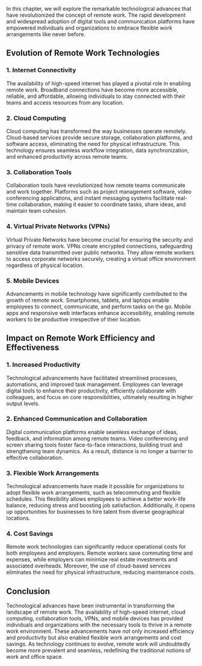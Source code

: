 
In this chapter, we will explore the remarkable technological advances that have revolutionized the concept of remote work. The rapid development and widespread adoption of digital tools and communication platforms have empowered individuals and organizations to embrace flexible work arrangements like never before.

Evolution of Remote Work Technologies
-------------------------------------

### 1. Internet Connectivity

The availability of high-speed internet has played a pivotal role in enabling remote work. Broadband connections have become more accessible, reliable, and affordable, allowing individuals to stay connected with their teams and access resources from any location.

### 2. Cloud Computing

Cloud computing has transformed the way businesses operate remotely. Cloud-based services provide secure storage, collaboration platforms, and software access, eliminating the need for physical infrastructure. This technology ensures seamless workflow integration, data synchronization, and enhanced productivity across remote teams.

### 3. Collaboration Tools

Collaboration tools have revolutionized how remote teams communicate and work together. Platforms such as project management software, video conferencing applications, and instant messaging systems facilitate real-time collaboration, making it easier to coordinate tasks, share ideas, and maintain team cohesion.

### 4. Virtual Private Networks (VPNs)

Virtual Private Networks have become crucial for ensuring the security and privacy of remote work. VPNs create encrypted connections, safeguarding sensitive data transmitted over public networks. They allow remote workers to access corporate networks securely, creating a virtual office environment regardless of physical location.

### 5. Mobile Devices

Advancements in mobile technology have significantly contributed to the growth of remote work. Smartphones, tablets, and laptops enable employees to connect, communicate, and perform tasks on the go. Mobile apps and responsive web interfaces enhance accessibility, enabling remote workers to be productive irrespective of their location.

Impact on Remote Work Efficiency and Effectiveness
--------------------------------------------------

### 1. Increased Productivity

Technological advancements have facilitated streamlined processes, automations, and improved task management. Employees can leverage digital tools to enhance their productivity, efficiently collaborate with colleagues, and focus on core responsibilities, ultimately resulting in higher output levels.

### 2. Enhanced Communication and Collaboration

Digital communication platforms enable seamless exchange of ideas, feedback, and information among remote teams. Video conferencing and screen sharing tools foster face-to-face interactions, building trust and strengthening team dynamics. As a result, distance is no longer a barrier to effective collaboration.

### 3. Flexible Work Arrangements

Technological advancements have made it possible for organizations to adopt flexible work arrangements, such as telecommuting and flexible schedules. This flexibility allows employees to achieve a better work-life balance, reducing stress and boosting job satisfaction. Additionally, it opens up opportunities for businesses to hire talent from diverse geographical locations.

### 4. Cost Savings

Remote work technologies can significantly reduce operational costs for both employees and employers. Remote workers save commuting time and expenses, while employers can minimize real estate investments and associated overheads. Moreover, the use of cloud-based services eliminates the need for physical infrastructure, reducing maintenance costs.

Conclusion
----------

Technological advances have been instrumental in transforming the landscape of remote work. The availability of high-speed internet, cloud computing, collaboration tools, VPNs, and mobile devices has provided individuals and organizations with the necessary tools to thrive in a remote work environment. These advancements have not only increased efficiency and productivity but also enabled flexible work arrangements and cost savings. As technology continues to evolve, remote work will undoubtedly become more prevalent and seamless, redefining the traditional notions of work and office space.
